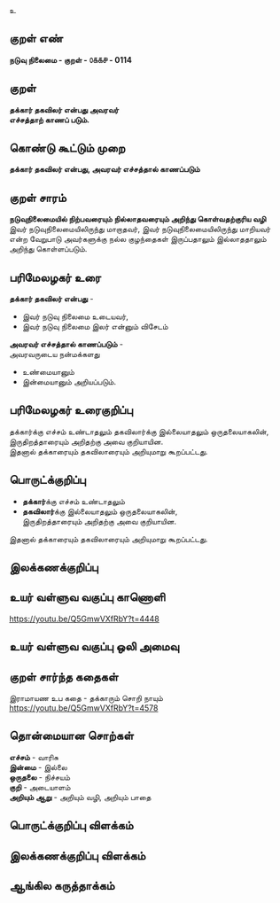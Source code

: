 உ

## குறள் எண் 

**நடுவு நிலைமை - குறள் - ௦௧௧௪ - 0114** 

## குறள் 

**தக்கார் தகவிலர் என்பது அவரவர்  
எச்சத்தாற் காணப் படும்.** 

## கொண்டு கூட்டும் முறை

**தக்கார் தகவிலர் என்பது, அவரவர் எச்சத்தால் காணப்படும்** 

## குறள் சாரம் 

**நடுவுநிலைமையில் நிற்பவரையும் நில்லாதவரையும் அறிந்து கொள்வதற்குரிய வழி**  
இவர் நடுவுநிலைமையிலிருந்து மாறாதவர், இவர் நடுவுநிலைமையிலிருந்து மாறியவர் என்ற வேறுபாடு அவர்களுக்கு நல்ல குழந்தைகள் இருப்பதாலும் இல்லாததாலும் அறிந்து கொள்ளப்படும்.  

## பரிமேலழகர் உரை

**தக்கார் தகவிலர் என்பது** -  
* இவர் நடுவு நிலைமை உடையவர்,  
* இவர் நடுவு நிலைமை இலர் என்னும் விசேடம்  

**அவரவர் எச்சத்தால் காணப்படும்** -  
அவரவருடைய நன்மக்களது  
* உண்மையானும்  
* இன்மையானும் அறியப்படும்.   

## பரிமேலழகர் உரைகுறிப்பு   

தக்கார்க்கு எச்சம் உண்டாதலும் தகவிலார்க்கு இல்லையாதலும் ஒருதலையாகலின், இருதிறத்தாரையும் அறிதற்கு அவை குறியாயின.  
இதனால் தக்காரையும் தகவிலாரையும் அறியுமாறு கூறப்பட்டது.

## பொருட்க்குறிப்பு 

* **தக்கார்**க்கு எச்சம் உண்டாதலும்  
* **தகவிலார்**க்கு இல்லையாதலும் ஒருதலையாகலின்,  
இருதிறத்தாரையும் அறிதற்கு அவை குறியாயின.  

இதனால் தக்காரையும் தகவிலாரையும் அறியுமாறு கூறப்பட்டது.  

## இலக்கணக்குறிப்பு  


## உயர் வள்ளுவ வகுப்பு காணொளி

https://youtu.be/Q5GmwVXfRbY?t=4448

## உயர் வள்ளுவ வகுப்பு ஒலி அமைவு 

 
## குறள் சார்ந்த கதைகள் 

இராமாயண உப கதை - தக்காரும் சொறி நாயும்  
https://youtu.be/Q5GmwVXfRbY?t=4578

## தொன்மையான சொற்கள்

**எச்சம்** - வாரிசு   
**இன்மை** - இல்லை   
**ஒருதலை** - நிச்சயம்   
**குறி** - அடையாளம்   
**அறியும் ஆறு** - அறியும் வழி, அறியும் பாதை 

## பொருட்க்குறிப்பு விளக்கம்


## இலக்கணக்குறிப்பு விளக்கம்


## ஆங்கில கருத்தாக்கம் 



